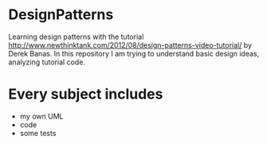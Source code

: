 # DesignPatterns

Learning design patterns with the tutorial http://www.newthinktank.com/2012/08/design-patterns-video-tutorial/ by Derek Banas. In this repository I am trying to understand basic design ideas, analyzing tutorial code.

# Every subject includes
* my own UML
* code
* some tests


